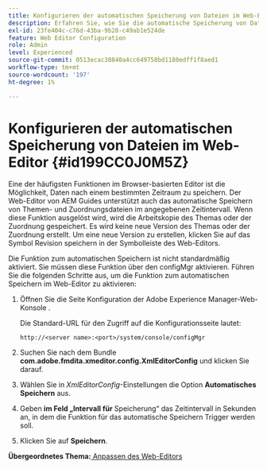 ```yaml
---
title: Konfigurieren der automatischen Speicherung von Dateien im Web-Editor
description: Erfahren Sie, wie Sie die automatische Speicherung von Dateien im Web-Editor konfigurieren
exl-id: 23fe404c-c76d-43ba-9b28-c49ab1e524de
feature: Web Editor Configuration
role: Admin
level: Experienced
source-git-commit: 0513ecac38840a4cc649758bd1180edff1f8aed1
workflow-type: tm+mt
source-wordcount: '197'
ht-degree: 1%

---
```


# Konfigurieren der automatischen Speicherung von Dateien im Web-Editor {#id199CC0J0M5Z}

Eine der häufigsten Funktionen im Browser-basierten Editor ist die Möglichkeit, Daten nach einem bestimmten Zeitraum zu speichern. Der Web-Editor von AEM Guides unterstützt auch das automatische Speichern von Themen- und Zuordnungsdateien im angegebenen Zeitintervall. Wenn diese Funktion ausgelöst wird, wird die Arbeitskopie des Themas oder der Zuordnung gespeichert. Es wird keine neue Version des Themas oder der Zuordnung erstellt. Um eine neue Version zu erstellen, klicken Sie auf das Symbol Revision speichern in der Symbolleiste des Web-Editors.

Die Funktion zum automatischen Speichern ist nicht standardmäßig aktiviert. Sie müssen diese Funktion über den configMgr aktivieren. Führen Sie die folgenden Schritte aus, um die Funktion zum automatischen Speichern im Web-Editor zu aktivieren:

1. Öffnen Sie die Seite Konfiguration der Adobe Experience Manager-Web-Konsole .

   Die Standard-URL für den Zugriff auf die Konfigurationsseite lautet:

   ```http
   http://<server name>:<port>/system/console/configMgr
   ```

1. Suchen Sie nach dem Bundle **com.adobe.fmdita.xmeditor.config.XmlEditorConfig** und klicken Sie darauf.

1. Wählen Sie in *XmlEditorConfig*-Einstellungen die Option **Automatisches Speichern** aus.

1. Geben **im Feld „Intervall für** Speicherung“ das Zeitintervall in Sekunden an, in dem die Funktion für das automatische Speichern Trigger werden soll.

1. Klicken Sie auf **Speichern**.


**Übergeordnetes Thema:**[ Anpassen des Web-Editors](conf-web-editor.md)
